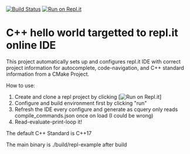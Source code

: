 [![Build Status](https://travis-ci.org/JeremyBorys/repl-cpp11.svg?branch=master)](https://travis-ci.org/JeremyBorys/repl-cpp11) [![Run on Repl.it](https://repl.it/badge/github/JeremyBorys/repl-cpp11)](https://repl.it/github/JeremyBorys/repl-cpp11)

# C++ hello world targetted to repl.it online IDE

This project automatically sets up and configures repl.it IDE with
correct project information for autocomplete, code-navigation, and C++ standard information from a CMake Project.

How to use: 
 1. Create and clone a repl project by clicking
    [![Run on Repl.it](https://repl.it/badge/github/JeremyBorys/repl-cpp11)]
 2. Configure and build environment first by clicking "run"
 3. Refresh the IDE every configure and generate as cquery only reads
      compile_commands.json once on load (I could be wrong)
 4. Read-evaluate-print-loop it!

The default C++ Standard is C++17

The main binary is ./build/repl-example after build
